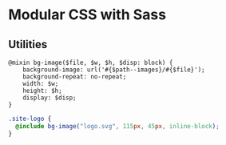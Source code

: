 # Modular CSS with Sass

## Utilities





```
@mixin bg-image($file, $w, $h, $disp: block) {
	background-image: url('#{$path--images}/#{$file}');
	background-repeat: no-repeat;
	width: $w;
	height: $h;
	display: $disp;
}
```
```scss
.site-logo {
  @include bg-image("logo.svg", 115px, 45px, inline-block);
}
```
